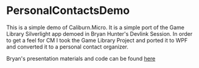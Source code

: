 PersonalContactsDemo
============================================



This is a simple demo of Caliburn.Micro. It is a simple port of the Game Library Silverlight app demoed in Bryan Hunter's 
Devlink Session. In order to get a feel for CM I took the Game Library Project and ported it to WPF and converted it to a 
personal contact organizer.

Bryan's presentation materials and code can be found [here](http://codeswamp.com/2010/08/14/caliburn-micro-talk-at-devlink/)

